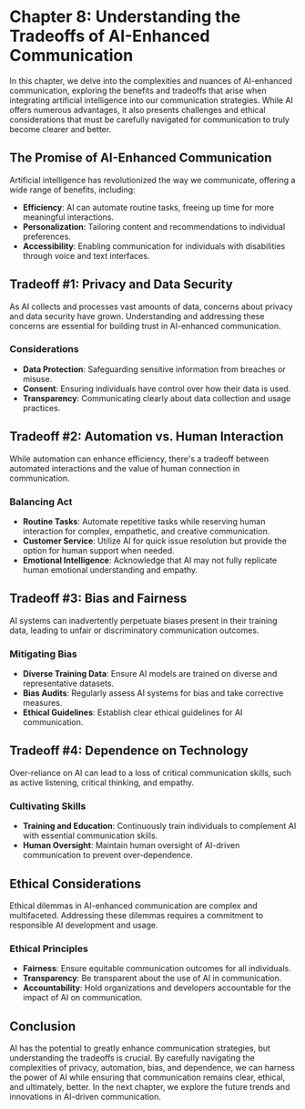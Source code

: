 Chapter 8: Understanding the Tradeoffs of AI-Enhanced Communication
===================================================================

In this chapter, we delve into the complexities and nuances of AI-enhanced communication, exploring the benefits and tradeoffs that arise when integrating artificial intelligence into our communication strategies. While AI offers numerous advantages, it also presents challenges and ethical considerations that must be carefully navigated for communication to truly become clearer and better.

The Promise of AI-Enhanced Communication
----------------------------------------

Artificial intelligence has revolutionized the way we communicate, offering a wide range of benefits, including:

* **Efficiency**: AI can automate routine tasks, freeing up time for more meaningful interactions.
* **Personalization**: Tailoring content and recommendations to individual preferences.
* **Accessibility**: Enabling communication for individuals with disabilities through voice and text interfaces.

Tradeoff #1: Privacy and Data Security
--------------------------------------

As AI collects and processes vast amounts of data, concerns about privacy and data security have grown. Understanding and addressing these concerns are essential for building trust in AI-enhanced communication.

### Considerations

* **Data Protection**: Safeguarding sensitive information from breaches or misuse.
* **Consent**: Ensuring individuals have control over how their data is used.
* **Transparency**: Communicating clearly about data collection and usage practices.

Tradeoff #2: Automation vs. Human Interaction
---------------------------------------------

While automation can enhance efficiency, there's a tradeoff between automated interactions and the value of human connection in communication.

### Balancing Act

* **Routine Tasks**: Automate repetitive tasks while reserving human interaction for complex, empathetic, and creative communication.
* **Customer Service**: Utilize AI for quick issue resolution but provide the option for human support when needed.
* **Emotional Intelligence**: Acknowledge that AI may not fully replicate human emotional understanding and empathy.

Tradeoff #3: Bias and Fairness
------------------------------

AI systems can inadvertently perpetuate biases present in their training data, leading to unfair or discriminatory communication outcomes.

### Mitigating Bias

* **Diverse Training Data**: Ensure AI models are trained on diverse and representative datasets.
* **Bias Audits**: Regularly assess AI systems for bias and take corrective measures.
* **Ethical Guidelines**: Establish clear ethical guidelines for AI communication.

Tradeoff #4: Dependence on Technology
-------------------------------------

Over-reliance on AI can lead to a loss of critical communication skills, such as active listening, critical thinking, and empathy.

### Cultivating Skills

* **Training and Education**: Continuously train individuals to complement AI with essential communication skills.
* **Human Oversight**: Maintain human oversight of AI-driven communication to prevent over-dependence.

Ethical Considerations
----------------------

Ethical dilemmas in AI-enhanced communication are complex and multifaceted. Addressing these dilemmas requires a commitment to responsible AI development and usage.

### Ethical Principles

* **Fairness**: Ensure equitable communication outcomes for all individuals.
* **Transparency**: Be transparent about the use of AI in communication.
* **Accountability**: Hold organizations and developers accountable for the impact of AI on communication.

Conclusion
----------

AI has the potential to greatly enhance communication strategies, but understanding the tradeoffs is crucial. By carefully navigating the complexities of privacy, automation, bias, and dependence, we can harness the power of AI while ensuring that communication remains clear, ethical, and ultimately, better. In the next chapter, we explore the future trends and innovations in AI-driven communication.
